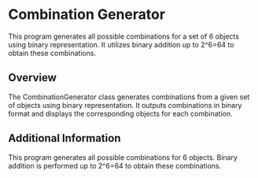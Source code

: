 # Combination Generator

This program generates all possible combinations for a set of 6 objects using binary representation. It utilizes binary addition up to 2^6=64 to obtain these combinations.

## Overview
The CombinationGenerator class generates combinations from a given set of objects using binary representation. It outputs combinations in binary format and displays the corresponding objects for each combination.

## Additional Information
This program generates all possible combinations for 6 objects. Binary addition is performed up to 2^6=64 to obtain these combinations.
